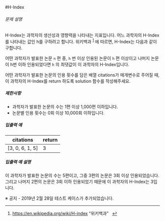 #H-Index

<h6>문제 설명</h6>
<p>
H-Index는 과학자의 생산성과 영향력을 나타내는 지표입니다. 어느 과학자의 H-Index를 나타내는 값인 h를 구하려고 합니다. 위키백과
<sup id="fnref1">
<a href="#fn1" rel="footnote">1</a>
</sup>
에 따르면, H-Index는 다음과 같이 구합니다.
</p>

<p>
    어떤 과학자가 발표한 논문 
    <code>n</code>
    편 중, 
    <code>h</code>
    번 이상 인용된 논문이 
    <code>h</code>
    편 이상이고 나머지 논문이 h번 이하 인용되었다면 
    <code>h</code>
    의 최댓값이 이 과학자의 H-Index입니다.
</p>

<p>어떤 과학자가 발표한 논문의 인용 횟수를 담은 배열 citations가 매개변수로 주어질 때, 이 과학자의 H-Index를 return 하도록 solution 함수를 작성해주세요.</p>

<h5>제한사항</h5>

<ul>
    <li>과학자가 발표한 논문의 수는 1편 이상 1,000편 이하입니다.</li>
    <li>논문별 인용 횟수는 0회 이상 10,000회 이하입니다.</li>
</ul>

<h5>입출력 예</h5>
<table>
    <thead>
        <tr>
            <th>citations</th>
            <th>return</th>
        </tr>
    </thead>
    <tbody>
        <tr>
            <td>[3, 0, 6, 1, 5]</td>
            <td>3</td>
        </tr>
    </tbody>
</table>
<h5>입출력 예 설명</h5>

<p>이 과학자가 발표한 논문의 수는 5편이고, 그중 3편의 논문은 3회 이상 인용되었습니다. 그리고 나머지 2편의 논문은 3회 이하 인용되었기 때문에 이 과학자의 H-Index는 3입니다.</p>

<p>※ 공지 - 2019년 2월 28일 테스트 케이스가 추가되었습니다.</p>

<div>
    <hr>
    <ol>
        <li id="fn1">
            <p>
                <a href="https://en.wikipedia.org/wiki/H-index" target="_blank" rel="noopener">https://en.wikipedia.org/wiki/H-index</a>
                <q>위키백과</q>
                &nbsp;
                <a href="#fnref1" rev="footnote">&#8617;</a>
            </p>
        </li>
    </ol>
</div>